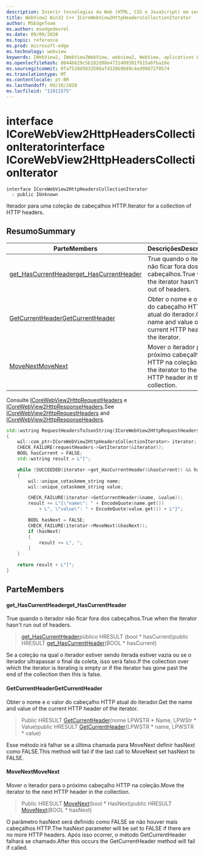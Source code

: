 ```yaml
---
description: Inserir tecnologias da Web (HTML, CSS e JavaScript) em seus aplicativos nativos com o controle WebView2 do Microsoft Edge
title: WebView2 Win32 C++ ICoreWebView2HttpHeadersCollectionIterator
author: MSEdgeTeam
ms.author: msedgedevrel
ms.date: 09/09/2020
ms.topic: reference
ms.prod: microsoft-edge
ms.technology: webview
keywords: IWebView2, IWebView2WebView, webview2, WebView, aplicativos Win32, Win32, Edge, ICoreWebView2, ICoreWebView2Controller, controle do navegador, HTML Edge, ICoreWebView2HttpHeadersCollectionIterator
ms.openlocfilehash: 8044b629c5b182d98e4731409301f615a6fba18e
ms.sourcegitcommit: 0faf538d5033508af4320b9b89c4ed99872f0574
ms.translationtype: MT
ms.contentlocale: pt-BR
ms.lasthandoff: 09/10/2020
ms.locfileid: "11011575"
---
```

# <span data-ttu-id="ba805-104">interface ICoreWebView2HttpHeadersCollectionIterator</span><span class="sxs-lookup"><span data-stu-id="ba805-104">interface ICoreWebView2HttpHeadersCollectionIterator</span></span> 

```
interface ICoreWebView2HttpHeadersCollectionIterator
  : public IUnknown
```

<span data-ttu-id="ba805-105">Iterador para uma coleção de cabeçalhos HTTP.</span><span class="sxs-lookup"><span data-stu-id="ba805-105">Iterator for a collection of HTTP headers.</span></span>

## <span data-ttu-id="ba805-106">Resumo</span><span class="sxs-lookup"><span data-stu-id="ba805-106">Summary</span></span>

 <span data-ttu-id="ba805-107">Parte</span><span class="sxs-lookup"><span data-stu-id="ba805-107">Members</span></span>                        | <span data-ttu-id="ba805-108">Descrições</span><span class="sxs-lookup"><span data-stu-id="ba805-108">Descriptions</span></span>
--------------------------------|---------------------------------------------
[<span data-ttu-id="ba805-109">get_HasCurrentHeader</span><span class="sxs-lookup"><span data-stu-id="ba805-109">get_HasCurrentHeader</span></span>](#get_hascurrentheader) | <span data-ttu-id="ba805-110">True quando o iterador não ficar fora dos cabeçalhos.</span><span class="sxs-lookup"><span data-stu-id="ba805-110">True when the iterator hasn't run out of headers.</span></span>
[<span data-ttu-id="ba805-111">GetCurrentHeader</span><span class="sxs-lookup"><span data-stu-id="ba805-111">GetCurrentHeader</span></span>](#getcurrentheader) | <span data-ttu-id="ba805-112">Obter o nome e o valor do cabeçalho HTTP atual do iterador.</span><span class="sxs-lookup"><span data-stu-id="ba805-112">Get the name and value of the current HTTP header of the iterator.</span></span>
[<span data-ttu-id="ba805-113">MoveNext</span><span class="sxs-lookup"><span data-stu-id="ba805-113">MoveNext</span></span>](#movenext) | <span data-ttu-id="ba805-114">Mover o iterador para o próximo cabeçalho HTTP na coleção.</span><span class="sxs-lookup"><span data-stu-id="ba805-114">Move the iterator to the next HTTP header in the collection.</span></span>

<span data-ttu-id="ba805-115">Consulte [ICoreWebView2HttpRequestHeaders](icorewebview2httprequestheaders.md) e [ICoreWebView2HttpResponseHeaders](icorewebview2httpresponseheaders.md).</span><span class="sxs-lookup"><span data-stu-id="ba805-115">See [ICoreWebView2HttpRequestHeaders](icorewebview2httprequestheaders.md) and [ICoreWebView2HttpResponseHeaders](icorewebview2httpresponseheaders.md).</span></span>

```cpp
std::wstring RequestHeadersToJsonString(ICoreWebView2HttpRequestHeaders* requestHeaders)
{
    wil::com_ptr<ICoreWebView2HttpHeadersCollectionIterator> iterator;
    CHECK_FAILURE(requestHeaders->GetIterator(&iterator));
    BOOL hasCurrent = FALSE;
    std::wstring result = L"[";

    while (SUCCEEDED(iterator->get_HasCurrentHeader(&hasCurrent)) && hasCurrent)
    {
        wil::unique_cotaskmem_string name;
        wil::unique_cotaskmem_string value;

        CHECK_FAILURE(iterator->GetCurrentHeader(&name, &value));
        result += L"{\"name\": " + EncodeQuote(name.get())
            + L", \"value\": " + EncodeQuote(value.get()) + L"}";

        BOOL hasNext = FALSE;
        CHECK_FAILURE(iterator->MoveNext(&hasNext));
        if (hasNext)
        {
            result += L", ";
        }
    }

    return result + L"]";
}
```

## <span data-ttu-id="ba805-116">Parte</span><span class="sxs-lookup"><span data-stu-id="ba805-116">Members</span></span>

#### <span data-ttu-id="ba805-117">get_HasCurrentHeader</span><span class="sxs-lookup"><span data-stu-id="ba805-117">get_HasCurrentHeader</span></span> 

<span data-ttu-id="ba805-118">True quando o iterador não ficar fora dos cabeçalhos.</span><span class="sxs-lookup"><span data-stu-id="ba805-118">True when the iterator hasn't run out of headers.</span></span>

> <span data-ttu-id="ba805-119">[get_HasCurrentHeader](#get_hascurrentheader)público HRESULT (bool \* hasCurrent)</span><span class="sxs-lookup"><span data-stu-id="ba805-119">public HRESULT [get_HasCurrentHeader](#get_hascurrentheader)(BOOL \* hasCurrent)</span></span>

<span data-ttu-id="ba805-120">Se a coleção na qual o iterador estiver sendo iterada estiver vazia ou se o iterador ultrapassar o final da coleta, isso será falso.</span><span class="sxs-lookup"><span data-stu-id="ba805-120">If the collection over which the iterator is iterating is empty or if the iterator has gone past the end of the collection then this is false.</span></span>

#### <span data-ttu-id="ba805-121">GetCurrentHeader</span><span class="sxs-lookup"><span data-stu-id="ba805-121">GetCurrentHeader</span></span> 

<span data-ttu-id="ba805-122">Obter o nome e o valor do cabeçalho HTTP atual do iterador.</span><span class="sxs-lookup"><span data-stu-id="ba805-122">Get the name and value of the current HTTP header of the iterator.</span></span>

> <span data-ttu-id="ba805-123">Public HRESULT [GetCurrentHeader](#getcurrentheader)(nome LPWSTR \* Name, LPWStr \* Value)</span><span class="sxs-lookup"><span data-stu-id="ba805-123">public HRESULT [GetCurrentHeader](#getcurrentheader)(LPWSTR \* name, LPWSTR \* value)</span></span>

<span data-ttu-id="ba805-124">Esse método irá falhar se a última chamada para MoveNext definir hasNext como FALSE.</span><span class="sxs-lookup"><span data-stu-id="ba805-124">This method will fail if the last call to MoveNext set hasNext to FALSE.</span></span>

#### <span data-ttu-id="ba805-125">MoveNext</span><span class="sxs-lookup"><span data-stu-id="ba805-125">MoveNext</span></span> 

<span data-ttu-id="ba805-126">Mover o iterador para o próximo cabeçalho HTTP na coleção.</span><span class="sxs-lookup"><span data-stu-id="ba805-126">Move the iterator to the next HTTP header in the collection.</span></span>

> <span data-ttu-id="ba805-127">Public HRESULT [MoveNext](#movenext)(bool \* HasNext)</span><span class="sxs-lookup"><span data-stu-id="ba805-127">public HRESULT [MoveNext](#movenext)(BOOL \* hasNext)</span></span>

<span data-ttu-id="ba805-128">O parâmetro hasNext será definido como FALSE se não houver mais cabeçalhos HTTP.</span><span class="sxs-lookup"><span data-stu-id="ba805-128">The hasNext parameter will be set to FALSE if there are no more HTTP headers.</span></span> <span data-ttu-id="ba805-129">Após isso ocorrer, o método GetCurrentHeader falhará se chamado.</span><span class="sxs-lookup"><span data-stu-id="ba805-129">After this occurs the GetCurrentHeader method will fail if called.</span></span>

